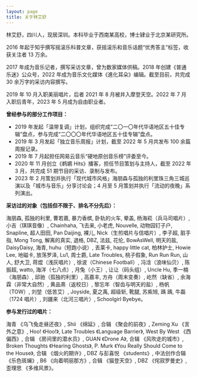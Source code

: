 ```yaml
---
layout: page
title: 关于林艾舒
---
```


林艾舒，四川人，现居深圳。本科毕业于西南某高校，博士肄业于北京某研究所。

2016 年起于知乎撰写摇滚乐科普文章，获摇滚乐和音乐话题“优秀答主”标签，收获关注者 13 万余。

2017 年成为音乐记者，撰写采访文章，曾为数家媒体供稿。2018 年创建《普通乐迷》公众号，2022 年成为音乐文化媒体《進化耳朵》编辑。截至目前，共完成 30 余万字的采访内容撰写。

2019 年 10 月入职美丽唱片，后者 2021 年 8 月被并入摩登天空。2022 年 7 月入职后青年，2023 年 5 月成为自由职业者。

**曾经参与的部分工作项目：** 
* 2019 年发起「温带复调」计划，组织完成“二〇一〇年代华语地区五十佳专辑”盘点，参与完成“二〇〇〇年代华语地区五十佳专辑”盘点。
* 2019 年 3 月发起「独立音乐周报」计划，截至 2022 年 5 月共发布 100 余篇周报记录。
* 2019 年 7 月起担任网易云音乐“硬地原创音乐榜”评委至今。
* 2020 年 11 月创立《鹈鹕 Hits》播客，担任节目策划与主持人，截至 2022 年 3 月，共完成 51 期节目的采访、录制与发布。
* 2023 年 2 月策划并执行「现代城市风格」海朋森与孤独的利里珠三角三城巡演以及「城市与音乐」分享讨论会；4 月至 5 月策划并执行「流动的夜晚」系列演出。

**采访过的对象（包括但不限于、排名不分先后）：** 

海朋森, 孤独的利里, 曹若嘉, 暴力香槟, 卧轨的火车, 晕盖, 杨海崧（兵马司唱片）, 小吉（琪琪音像）, Chainhaha, 飞去来, 小老虎, Nouvelle, 动物园钉子户, Snapline, 超人田田, Pan Daijing, 裸儿, Nick（生煎唱片与信唱片）, 李子超, 脏手指, Mong Tong, 解离的真实, 退格, DBZ, 法兹, 花伦, BowAsWell, 明天的盐, DaisyDaisy, 海青, huhu（短跑小说）, 丢莱卡, happy little cat, 柏林护士, Howie Lee, 地磁卡, 放荡罗泽, Lu1, 周士爵, Late Troubles, 桃子假象, Run Run Run, 山人, 舒大卫, 蒋焜（浅灰唱片）, 徐波（Chinese Football）, 冯浛（浪味仙贝）, 陈振超, watto, 海洋（七八点）, 月兔（小王）, 让让（码头组）, Uncle Hu, 季一楠（海朋森）, 邱驰（孤独的利里）, 高嘉丰, 方舟（周末变奏）, 屹然（缺省）, 余海霖（非常大自然）, 黄品熹（返校日）, 黎忘年（智齿与明天的盐）, 杨帆（TOW）, 刘堃（低苦艾）, Joyside, 夏之禹, 超级斩, 靴腿, 苏紫旭, 踽 踽, 牛磊（1724 唱片）, 刘疆来（北河三唱片）, Schoolgirl Byebye。

**参与发行过的唱片：**

海青 《乌飞兔走昼还夜》, Shii 《绵延》, 合辑 《聚会的前夜》, Zeming Xu 《言外之意》, Hoo! 《Hoo!》, Late Troubles 《Language Barrier》, West By West 《西偏西》, 合辑 《房间里的潜水员》, GUAN 《Drone A》, 合辑 《风吹走的城市》, Broken Thoughts 《Hearing Ghosts》, P. Murk 《You Really Should Come to the House》, 合辑 《烟火的期许》, DBZ 与彭喜悦 《students》, 中法创作合辑 《乐色斑斓》, B6 《向着明丽那方》, 合辑 《猫登天空》, DBZ 《侘寂罗曼史》, 歪理思 《多维风景》。
